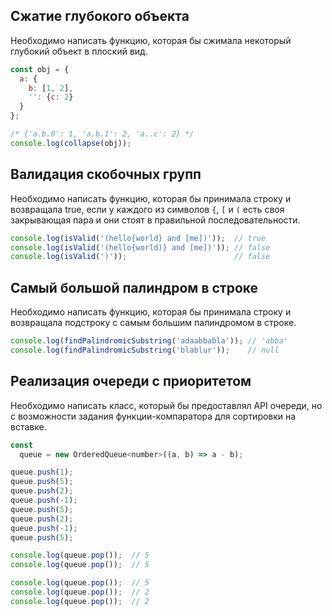 ## Сжатие глубокого объекта

Необходимо написать функцию, которая бы сжимала некоторый глубокий объект в плоский вид.

```js
const obj = {
  a: {
    b: [1, 2],
    '': {c: 2}
  }
};

/* {'a.b.0': 1, 'a.b.1': 2, 'a..c': 2} */
console.log(collapse(obj));
```

## Валидация скобочных групп

Необходимо написать функцию, которая бы принимала строку и возвращала true, если у каждого из символов `{`, `[` и `(` есть своя закрывающая пара и они стоят в правильной последовательности.

```js
console.log(isValid('(hello{world} and [me])'));  // true
console.log(isValid('(hello{world)} and [me])')); // false
console.log(isValid(')'));                        // false
```

## Самый большой палиндром в строке

Необходимо написать функцию, которая бы принимала строку и возвращала подстроку с самым большим палиндромом в строке. 

```js
console.log(findPalindromicSubstring('adaabbabla')); // 'abba'
console.log(findPalindromicSubstring('blablur'));    // null
```

## Реализация очереди с приоритетом

Необходимо написать класс, который бы предоставлял API очереди, но с возможности задания функции-компаратора для сортировки на вставке.

```js
const
  queue = new OrderedQueue<number>((a, b) => a - b);

queue.push(1);
queue.push(5);
queue.push(2);
queue.push(-1);
queue.push(5);
queue.push(2);
queue.push(-1);
queue.push(5);

console.log(queue.pop());  // 5
console.log(queue.pop());  // 5

console.log(queue.pop());  // 5
console.log(queue.pop());  // 2
console.log(queue.pop());  // 2
